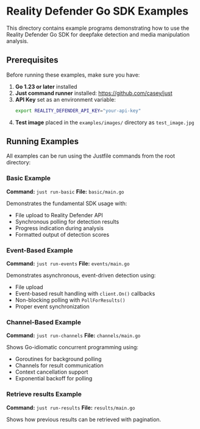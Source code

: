 
# Reality Defender Go SDK Examples

This directory contains example programs demonstrating how to use the Reality Defender Go SDK for deepfake detection and media manipulation analysis.

## Prerequisites

Before running these examples, make sure you have:

1. **Go 1.23 or later** installed
2. **Just command runner** installed: https://github.com/casey/just
3. **API Key** set as an environment variable:
   ```bash
   export REALITY_DEFENDER_API_KEY="your-api-key"
   ```
4. **Test image** placed in the `examples/images/` directory as `test_image.jpg`

## Running Examples

All examples can be run using the Justfile commands from the root directory:

### Basic Example
**Command:** `just run-basic`
**File:** `basic/main.go`

Demonstrates the fundamental SDK usage with:
- File upload to Reality Defender API
- Synchronous polling for detection results
- Progress indication during analysis
- Formatted output of detection scores

### Event-Based Example
**Command:** `just run-events`
**File:** `events/main.go`

Demonstrates asynchronous, event-driven detection using:
- File upload
- Event-based result handling with `client.On()` callbacks
- Non-blocking polling with `PollForResults()`
- Proper event synchronization

### Channel-Based Example
**Command:** `just run-channels`
**File:** `channels/main.go`

Shows Go-idiomatic concurrent programming using:
- Goroutines for background polling
- Channels for result communication
- Context cancellation support
- Exponential backoff for polling

### Retrieve results Example
**Command:** `just run-results`
**File:** `results/main.go`

Shows how previous results can be retrieved with pagination.
